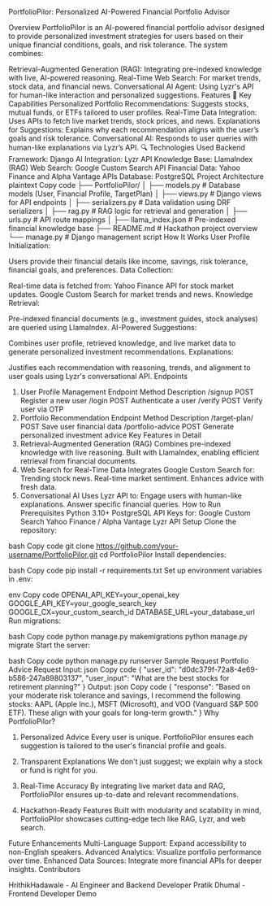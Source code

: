 PortfolioPilor: Personalized AI-Powered Financial Portfolio Advisor

Overview
PortfolioPilor is an AI-powered financial portfolio advisor designed to provide personalized investment strategies for users based on their unique financial conditions, goals, and risk tolerance. The system combines:

Retrieval-Augmented Generation (RAG): Integrating pre-indexed knowledge with live, AI-powered reasoning.
Real-Time Web Search: For market trends, stock data, and financial news.
Conversational AI Agent: Using Lyzr's API for human-like interaction and personalized suggestions.
Features
🎯 Key Capabilities
Personalized Portfolio Recommendations:
Suggests stocks, mutual funds, or ETFs tailored to user profiles.
Real-Time Data Integration:
Uses APIs to fetch live market trends, stock prices, and news.
Explanations for Suggestions:
Explains why each recommendation aligns with the user’s goals and risk tolerance.
Conversational AI:
Responds to user queries with human-like explanations via Lyzr’s API.
🔍 Technologies Used
Backend Framework: Django
AI Integration: Lyzr API
Knowledge Base: LlamaIndex (RAG)
Web Search: Google Custom Search API
Financial Data: Yahoo Finance and Alpha Vantage APIs
Database: PostgreSQL
Project Architecture
plaintext
Copy code
├── PortfolioPilor/
│   ├── models.py        # Database models (User, Financial Profile, TargetPlan)
│   ├── views.py         # Django views for API endpoints
│   ├── serializers.py   # Data validation using DRF serializers
│   ├── rag.py           # RAG logic for retrieval and generation
│   ├── urls.py          # API route mappings
│   ├── llama_index.json # Pre-indexed financial knowledge base
├── README.md            # Hackathon project overview
└── manage.py            # Django management script
How It Works
User Profile Initialization:

Users provide their financial details like income, savings, risk tolerance, financial goals, and preferences.
Data Collection:

Real-time data is fetched from:
Yahoo Finance API for stock market updates.
Google Custom Search for market trends and news.
Knowledge Retrieval:

Pre-indexed financial documents (e.g., investment guides, stock analyses) are queried using LlamaIndex.
AI-Powered Suggestions:

Combines user profile, retrieved knowledge, and live market data to generate personalized investment recommendations.
Explanations:

Justifies each recommendation with reasoning, trends, and alignment to user goals using Lyzr's conversational API.
Endpoints
1. User Profile Management
Endpoint	Method	Description
/signup	POST	Register a new user
/login	POST	Authenticate a user
/verify	POST	Verify user via OTP
2. Portfolio Recommendation
Endpoint	Method	Description
/target-plan/	POST	Save user financial data
/portfolio-advice	POST	Generate personalized investment advice
Key Features in Detail
1. Retrieval-Augmented Generation (RAG)
Combines pre-indexed knowledge with live reasoning.
Built with LlamaIndex, enabling efficient retrieval from financial documents.
2. Web Search for Real-Time Data
Integrates Google Custom Search for:
Trending stock news.
Real-time market sentiment.
Enhances advice with fresh data.
3. Conversational AI
Uses Lyzr API to:
Engage users with human-like explanations.
Answer specific financial queries.
How to Run
Prerequisites
Python 3.10+
PostgreSQL
API Keys for:
Google Custom Search
Yahoo Finance / Alpha Vantage
Lyzr API
Setup
Clone the repository:

bash
Copy code
git clone https://github.com/your-username/PortfolioPilor.git
cd PortfolioPilor
Install dependencies:

bash
Copy code
pip install -r requirements.txt
Set up environment variables in .env:

env
Copy code
OPENAI_API_KEY=your_openai_key
GOOGLE_API_KEY=your_google_search_key
GOOGLE_CX=your_custom_search_id
DATABASE_URL=your_database_url
Run migrations:

bash
Copy code
python manage.py makemigrations
python manage.py migrate
Start the server:

bash
Copy code
python manage.py runserver
Sample Request
Portfolio Advice Request
Input:
json
Copy code
{
    "user_id": "d0dc379f-72a8-4e69-b586-247a89803137",
    "user_input": "What are the best stocks for retirement planning?"
}
Output:
json
Copy code
{
    "response": "Based on your moderate risk tolerance and savings, I recommend the following stocks: AAPL (Apple Inc.), MSFT (Microsoft), and VOO (Vanguard S&P 500 ETF). These align with your goals for long-term growth."
}
Why PortfolioPilor?
1. Personalized Advice
Every user is unique. PortfolioPilor ensures each suggestion is tailored to the user's financial profile and goals.

2. Transparent Explanations
We don't just suggest; we explain why a stock or fund is right for you.

3. Real-Time Accuracy
By integrating live market data and RAG, PortfolioPilor ensures up-to-date and relevant recommendations.

4. Hackathon-Ready Features
Built with modularity and scalability in mind, PortfolioPilor showcases cutting-edge tech like RAG, Lyzr, and web search.

Future Enhancements
Multi-Language Support: Expand accessibility to non-English speakers.
Advanced Analytics: Visualize portfolio performance over time.
Enhanced Data Sources: Integrate more financial APIs for deeper insights.
Contributors



HrithikHadawale - AI Engineer and Backend Developer
Pratik  Dhumal - Frontend Developer
Demo







